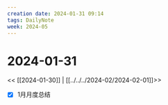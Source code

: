 ```yaml
---
creation date: 2024-01-31 09:14
tags: DailyNote
week: 2024-05
---
```


# 2024-01-31

<< [[2024-01-30]] | [[../../../2024-02/2024-02-01]]>>

- [x] 1月月度总结

